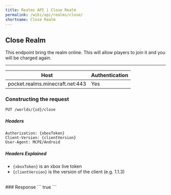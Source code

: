 ```yaml
---
title: Realms API | Close Realm
permalink: /wiki/api/realms/close/
shortname: Close Realm
---
```

## Close Realm
This endpoint bring the realm online. This will allow players to join it and you will be charged again.

---

|Host|Authentication|
|----|--------------|
|pocket.realms.minecraft.net:443|Yes|
  
### Constructing the request
```
PUT /worlds/{id}/close
```
  
##### Headers
```
Authorization: {xboxToken}
Client-Version: {clientVersion}
User-Agent: MCPE/Android
```
  
##### Headers Explained
* `{xboxToken}` is an xbox live token  
* `{clientVersion}` is the version of the client (e.g. 1.1.3)  
  
<br>
### Response
```
true
```

